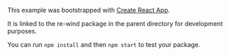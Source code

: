 This example was bootstrapped with [Create React App](https://github.com/facebook/create-react-app).

It is linked to the re-wind package in the parent directory for development purposes.

You can run `npm install` and then `npm start` to test your package.
